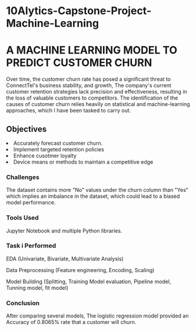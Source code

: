 # 10Alytics-Capstone-Project-Machine-Learning
<h1>A MACHINE LEARNING MODEL TO PREDICT CUSTOMER CHURN</h1>



Over time, the customer churn rate has posed a significant threat to ConnectTel's  business stability, and growth, The company's current customer retention strategies lack precision and
effectiveness, resulting in the loss of valuable customers to competitors. The identification of the causes of customer churn  relies heavily on statistical and machine-learning approaches, which I have been tasked to carry out.
<h2>Objectives
</h2>
<li>Accurately forecast customer churn.</li>
<li>Implement targeted retention policies</li>
<li>Enhance cusotmer loyalty</li>
<li>Device means or methods to maintain a competitive edge</li>
<h3>Challenges</h3>
The dataset contains more "No" values under the churn column than "Yes" which implies an imbalance in the dataset, which could lead to a biased model performance.
<h3>Tools Used</h3>
Jupyter Notebook and multiple Python libraries.
<h3>Task i Performed</h3>
EDA (Univariate, Bivariate, Multivariate Analysis)

Data Preprocessing (Feature engineering, Encoding, Scaling)

Model Building (Splitting, Training Model evaluation, Pipeline model, Tunning model, fit model)
<h3>Conclusion</h3>
After comparing several models, The logistic regression model provided an Accuracy of 0.8065% rate that a customer will churn.

